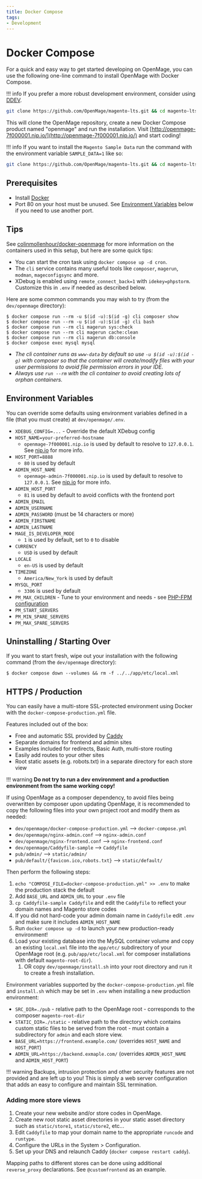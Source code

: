 ```yaml
---
title: Docker Compose
tags:
- Development
---
```


# Docker Compose

For a quick and easy way to get started developing on OpenMage, you can use the following one-line
command to install OpenMage with Docker Compose.

!!! info
    If you prefer a more robust development environment, consider using [DDEV](/developers/tools/ddev).

```bash
git clone https://github.com/OpenMage/magento-lts.git && cd magento-lts && dev/openmage/install.sh 
```

This will clone the OpenMage repository, create a new Docker Compose product named "openmage" and run the installation.
Visit [http://openmage-7f000001.nip.io/](http://openmage-7f000001.nip.io/) and start coding!

!!! info
    If you want to install the `Magento Sample Data` run the command with the environment variable `SAMPLE_DATA=1` like so:

```bash
git clone https://github.com/OpenMage/magento-lts.git && cd magento-lts && SAMPLE_DATA=1 dev/openmage/install.sh
```
## Prerequisites

- Install [Docker](https://docs.docker.com/get-docker/)
- Port 80 on your host must be unused. See [Environment Variables](#environment-variables) below if you need to use another port.

## Tips

See [colinmollenhour/docker-openmage](https://github.com/colinmollenhour/docker-openmage) for more information
on the containers used in this setup, but here are some quick tips:

- You can start the cron task using `docker compose up -d cron`.
- The `cli` service contains many useful tools like `composer`, `magerun`, `modman`, `mageconfigsync` and more.
- XDebug is enabled using `remote_connect_back=1` with `idekey=phpstorm`. Customize this in `.env` if needed as described below.

Here are some common commands you may wish to try (from the `dev/openmage` directory):

```
$ docker compose run --rm -u $(id -u):$(id -g) cli composer show
$ docker compose run --rm -u $(id -u):$(id -g) cli bash
$ docker compose run --rm cli magerun sys:check
$ docker compose run --rm cli magerun cache:clean
$ docker compose run --rm cli magerun db:console
$ docker compose exec mysql mysql
```

- *The cli container runs as `www-data` by default so use `-u $(id -u):$(id -g)` with composer so that the container will create/modify files with your user permissions to avoid file permission errors in your IDE.*
- *Always use `run --rm` with the cli container to avoid creating lots of orphan containers.*

## Environment Variables

You can override some defaults using environment variables defined in a file (that you must create) at `dev/openmage/.env`.

- `XDEBUG_CONFIG=...` - Override the default XDebug config
- `HOST_NAME=your-preferred-hostname`
    - `openmage-7f000001.nip.io` is used by default to resolve to `127.0.0.1`. See [nip.io](https://nip.io) for more info.
- `HOST_PORT=8888`
    - `80` is used by default
- `ADMIN_HOST_NAME`
    - `openmage-admin-7f000001.nip.io` is used by default to resolve to `127.0.0.1`. See [nip.io](https://nip.io) for more info.
- `ADMIN_HOST_PORT`
    - `81` is used by default to avoid conflicts with the frontend port
- `ADMIN_EMAIL`
- `ADMIN_USERNAME`
- `ADMIN_PASSWORD` (must be 14 characters or more)
- `ADMIN_FIRSTNAME`
- `ADMIN_LASTNAME`
- `MAGE_IS_DEVELOPER_MODE`
    - `1` is used by default, set to `0` to disable
- `CURRENCY`
    - `USD` is used by default
- `LOCALE`
    - `en-US` is used by default
- `TIMEZONE`
    - `America/New_York` is used by default
- `MYSQL_PORT`
    - `3306` is used by default
- `PM_MAX_CHILDREN` - Tune to your environment and needs - see [PHP-FPM configuration](https://www.php.net/manual/en/install.fpm.configuration.php)
- `PM_START_SERVERS`
- `PM_MIN_SPARE_SERVERS`
- `PM_MAX_SPARE_SERVERS`

## Uninstalling / Starting Over

If you want to start fresh, wipe out your installation with the following command (from the `dev/openmage` directory):

```
$ docker compose down --volumes && rm -f ../../app/etc/local.xml
```

## HTTPS / Production

You can easily have a multi-store SSL-protected environment using Docker with the `docker-compose-production.yml` file.

Features included out of the box:

- Free and automatic SSL provided by [Caddy](https://caddyserver.com/docs/caddyfile)
- Separate domains for frontend and admin sites
- Examples included for redirects, Basic Auth, multi-store routing
- Easily add routes to your other sites
- Root static assets (e.g. robots.txt) in a separate directory for each store view

!!! warning
    **Do not try to run a dev environment and a production environment from the same working copy!**

If using OpenMage as a composer dependency, to avoid files being overwritten by composer upon updating OpenMage,
it is recommended to copy the following files into your own project root and modify them as needed:

- `dev/openmage/docker-compose-production.yml` --> `docker-compose.yml`
- `dev/openmage/nginx-admin.conf` --> `nginx-admin.conf`
- `dev/openmage/nginx-frontend.conf` --> `nginx-frontend.conf`
- `dev/openmage/Caddyfile-sample` --> `Caddyfile`
- `pub/admin/` --> `static/admin/`
- `pub/default/{favicon.ico,robots.txt}` --> `static/default/`

Then perform the following steps:

1. `echo "COMPOSE_FILE=docker-compose-production.yml" >> .env` to make the production stack the default
1. Add `BASE_URL` and `ADMIN_URL` to your `.env` file
1. `cp Caddyfile-sample Caddyfile` and edit the `Caddyfile` to reflect your domain names and Magento store codes
1. If you did not hard-code your admin domain name in `Caddyfile` edit `.env` and make sure it includes `ADMIN_HOST_NAME`
1. Run `docker compose up -d` to launch your new production-ready environment!
1. Load your existing database into the MySQL container volume and copy an existing `local.xml` file into the `app/etc/` subdirectory of your OpenMage root (e.g. `pub/app/etc/local.xml` for composer installations with default `magento-root-dir`).
    1. OR copy `dev/openmage/install.sh` into your root directory and run it to create a fresh installation.

Environment variables supported by the `docker-compose-production.yml` file and `install.sh` which may be set in `.env`
when installing a new production environment:

- `SRC_DIR=./pub` - relative path to the OpenMage root - corresponds to the composer `magento-root-dir`
- `STATIC_DIR=./static` - relative path to the directory which contains custom static files to be served from the root - must contain a subdirectory for `admin` and each store view.
- `BASE_URL=https://frontend.example.com/` (overrides `HOST_NAME` and `HOST_PORT`)
- `ADMIN_URL=https://backend.exmaple.com/` (overrides `ADMIN_HOST_NAME` and `ADMIN_HOST_PORT`)

!!! warning
    Backups, intrusion protection and other security features are not provided and are left up to you! This is simply a
    web server configuration that adds an easy to configure and maintain SSL termination.

### Adding more store views

1. Create your new website and/or store codes in OpenMage.
2. Create new root static asset directories in your static asset directory such as `static/store1`, `static/store2`, etc...
3. Edit `Caddyfile` to map your domain name to the appropriate `runcode` and `runtype`.
4. Configure the URLs in the System > Configuration.
5. Set up your DNS and relaunch Caddy (`docker compose restart caddy`).

Mapping paths to different stores can be done using additional `reverse_proxy` declarations. See `@customfrontend` as an example.